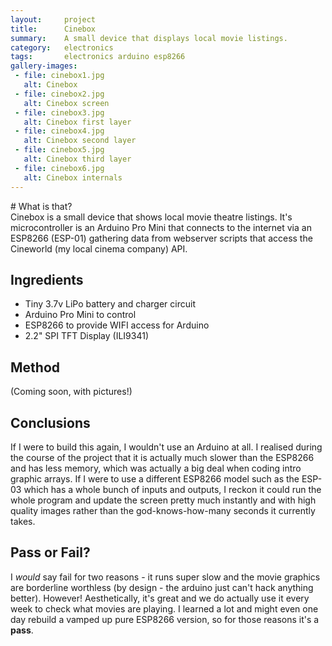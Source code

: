```yaml
---
layout:     project
title:      Cinebox
summary:    A small device that displays local movie listings.
category:   electronics
tags:       electronics arduino esp8266
gallery-images:
 - file: cinebox1.jpg
   alt: Cinebox
 - file: cinebox2.jpg
   alt: Cinebox screen
 - file: cinebox3.jpg
   alt: Cinebox first layer
 - file: cinebox4.jpg
   alt: Cinebox second layer
 - file: cinebox5.jpg
   alt: Cinebox third layer
 - file: cinebox6.jpg
   alt: Cinebox internals
---
```


<div class="listing__hidden" markdown="1">
# What is that?
</div>
Cinebox is a small device that shows local movie theatre listings. It's microcontroller is an Arduino Pro Mini that connects to the internet via an ESP8266 (ESP-01) gathering data from webserver scripts that access the Cineworld (my local cinema company) API.
<!--readmore-->



## Ingredients
* Tiny 3.7v LiPo battery and charger circuit
* Arduino Pro Mini to control
* ESP8266 to provide WIFI access for Arduino
* 2.2" SPI TFT Display (ILI9341)


## Method
(Coming soon, with pictures!)


## Conclusions
If I were to build this again, I wouldn't use an Arduino at all. I realised during the course of the project that it is actually much slower than the ESP8266 and has less memory, which was actually a big deal when coding intro graphic arrays.
If I were to use a different ESP8266 model such as the ESP-03 which has a whole bunch of inputs and outputs, I reckon it could run the whole program and update the screen pretty much instantly and with high quality images rather than the god-knows-how-many seconds it currently takes.


## Pass or Fail?
I *would* say fail for two reasons - it runs super slow and the movie graphics are borderline worthless (by design - the arduino just can't hack anything better).
However! Aesthetically, it's great and we do actually use it every week to check what movies are playing. I learned a lot and might even one day rebuild a vamped up pure ESP8266 version, so for those reasons it's a **pass**.
